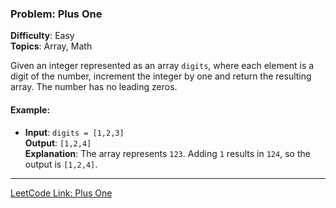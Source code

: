 ### Problem: Plus One

**Difficulty**: Easy  
**Topics**: Array, Math

Given an integer represented as an array `digits`, where each element is a digit of the number, increment the integer by one and return the resulting array. The number has no leading zeros.

#### Example:
- **Input**: `digits = [1,2,3]`  
  **Output**: `[1,2,4]`  
  **Explanation**: The array represents `123`. Adding `1` results in `124`, so the output is `[1,2,4]`.

---

[LeetCode Link: Plus One](https://leetcode.com/problems/plus-one/)
